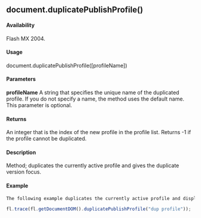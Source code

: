 ## document.duplicatePublishProfile()

#### Availability

Flash MX 2004.

#### Usage

document.duplicatePublishProfile([profileName])

#### Parameters

**profileName** A string that specifies the unique name of the duplicated profile. If you do not specify a name, the method uses the default name. This parameter is optional.

#### Returns

An integer that is the index of the new profile in the profile list. Returns -1 if the profile cannot be duplicated.

#### Description

Method; duplicates the currently active profile and gives the duplicate version focus.

#### Example

```javascript
The following example duplicates the currently active profile and displays the index of the new profile in the Output panel:

fl.trace(fl.getDocumentDOM().duplicatePublishProfile("dup profile"));

```